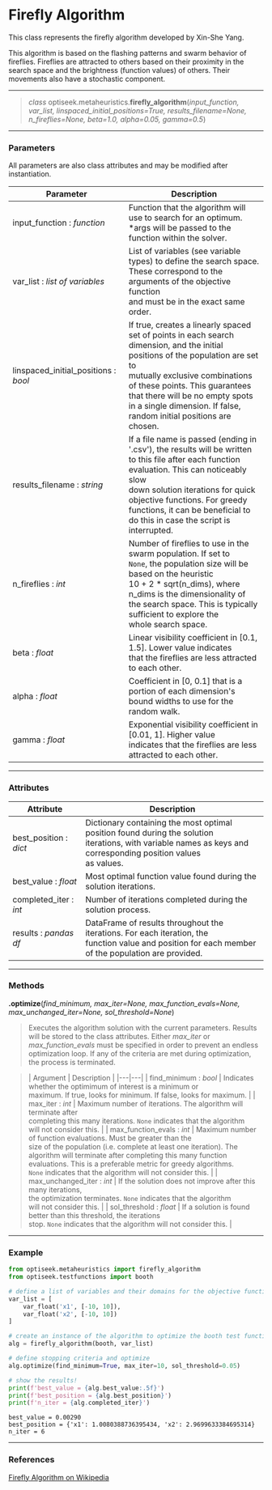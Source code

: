 # Firefly Algorithm

This class represents the firefly algorithm developed by Xin-She Yang. 

This algorithm is based on the flashing patterns and swarm behavior of fireflies. Fireflies are attracted to others based on their proximity in the search space and
the brightness (function values) of others. Their movements also have a stochastic component.

---

> *class* optiseek.metaheuristics.**firefly_algorithm**(*input_function, var_list, linspaced_initial_positions=True, results_filename=None, n_fireflies=None, beta=1.0, alpha=0.05, gamma=0.5*)

---

### Parameters

All parameters are also class attributes and may be modified after instantiation.

| Parameter | Description |
|---|---|
| input_function : *function* | Function that the algorithm will use to search for an optimum.<br/> \*args will be passed to the function within the solver. |
| var_list : *list of variables* | List of variables (see variable types) to define the search space.<br/> These correspond to the arguments of the objective function<br/> and must be in the exact same order. |
| linspaced_initial_positions : *bool* | If true, creates a linearly spaced set of points in each search<br/> dimension, and the initial positions of the population are set to<br/> mutually exclusive combinations of these points. This guarantees<br/> that there will be no empty spots in a single dimension. If false,<br/> random initial positions are chosen. |
| results_filename : *string* | If a file name is passed (ending in '.csv'), the results will be written<br/> to this file after each function evaluation. This can noticeably slow<br/> down solution iterations for quick objective functions. For greedy<br/> functions, it can be beneficial to do this in case the script is<br/> interrupted. |
| n_fireflies : *int* | Number of fireflies to use in the swarm population. If set to<br/> `None`, the population size will be based on the heuristic<br/> 10 + 2 \* sqrt(n_dims), where n_dims is the dimensionality of<br/> the search space. This is typically sufficient to explore the<br/> whole search space. |
| beta : *float* | Linear visibility coefficient in [0.1, 1.5]. Lower value indicates<br/> that the fireflies are less attracted to each other. |
| alpha : *float* | Coefficient in [0, 0.1] that is a portion of each dimension's<br/>  bound widths to use for the random walk. |
| gamma : *float* | Exponential visibility coefficient in [0.01, 1]. Higher value<br/> indicates that the fireflies are less attracted to each other. |

---

### Attributes

| Attribute | Description |
|---|---|
| best_position : *dict* | Dictionary containing the most optimal position found during the solution<br/> iterations, with variable names as keys and corresponding position values<br/> as values. |
| best_value : *float* | Most optimal function value found during the solution iterations. |
| completed_iter : *int* | Number of iterations completed during the solution process. |
| results : *pandas df* | DataFrame of results throughout the iterations. For each iteration, the<br/> function value and position for each member of the population are provided. |

---

### Methods

**.optimize**(*find_minimum, max_iter=None, max_function_evals=None, max_unchanged_iter=None, sol_threshold=None*)
	
> Executes the algorithm solution with the current parameters. 
Results will be stored to the class attributes. 
Either *max_iter* or *max_function_evals* must be specified in order to prevent an endless optimization loop.
If any of the criteria are met during optimization, the process is terminated.

> | Argument | Description |
|---|---|
| find_minimum : *bool* | Indicates whether the optimimum of interest is a minimum or<br/> maximum. If true, looks for minimum. If false, looks for maximum. |
| max_iter : *int* | Maximum number of iterations. The algorithm will terminate after<br/> completing this many iterations. `None` indicates that the algorithm<br/> will not consider this. |
| max_function_evals : *int* | Maximum number of function evaluations. Must be greater than the<br/> size of the population (i.e. complete at least one iteration). The<br/> algorithm will terminate after completing this many function<br/> evaluations. This is a preferable metric for greedy algorithms. <br/>`None` indicates that the algorithm will not consider this. |
| max_unchanged_iter : *int* | If the solution does not improve after this many iterations,<br/> the optimization terminates. `None` indicates that the algorithm<br/> will not consider this. |
| sol_threshold : *float* | If a solution is found better than this threshold, the iterations<br/> stop. `None` indicates that the algorithm will not consider this. |

---

### Example

```python
from optiseek.metaheuristics import firefly_algorithm
from optiseek.testfunctions import booth

# define a list of variables and their domains for the objective function
var_list = [
	var_float('x1', [-10, 10]),
	var_float('x2', [-10, 10])
]	

# create an instance of the algorithm to optimize the booth test function and set its parameters
alg = firefly_algorithm(booth, var_list)

# define stopping criteria and optimize
alg.optimize(find_minimum=True, max_iter=10, sol_threshold=0.05)

# show the results!
print(f'best_value = {alg.best_value:.5f}')
print(f'best_position = {alg.best_position}')
print(f'n_iter = {alg.completed_iter}')
```

```profile
best_value = 0.00290
best_position = {'x1': 1.0080388736395434, 'x2': 2.9699633384695314}
n_iter = 6
```

---

### References

[Firefly Algorithm on Wikipedia](https://en.wikipedia.org/wiki/Firefly_algorithm)